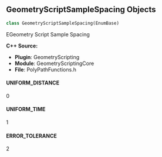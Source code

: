 ## GeometryScriptSampleSpacing Objects

```python
class GeometryScriptSampleSpacing(EnumBase)
```

EGeometry Script Sample Spacing

**C++ Source:**

- **Plugin**: GeometryScripting
- **Module**: GeometryScriptingCore
- **File**: PolyPathFunctions.h

<a id="unreal.GeometryScriptSampleSpacing.UNIFORM_DISTANCE"></a>

#### UNIFORM_DISTANCE

0

<a id="unreal.GeometryScriptSampleSpacing.UNIFORM_TIME"></a>

#### UNIFORM_TIME

1

<a id="unreal.GeometryScriptSampleSpacing.ERROR_TOLERANCE"></a>

#### ERROR_TOLERANCE

2

<a id="unreal.GeometryScriptEvaluateSplineRange"></a>